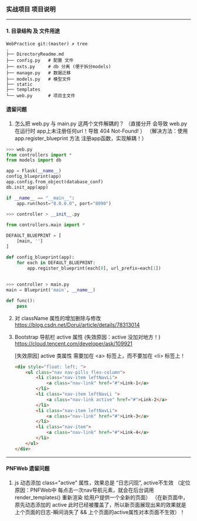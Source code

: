 ### 实战项目 项目说明

----

#### 1. 目录结构 及 文件用途

```
WebPractice git:(master) ✗ tree
.
├── DirectoryReadme.md
├── config.py   # 配置 文件
├── exts.py     # db 分离 (便于拆分models)
├── manage.py   # 数据迁移
├── models.py   # 模型文件
├── static      
├── templates
└── web.py      # 项目主文件

```

#### 遗留问题

1. 怎么把 web.py 与 main.py 这两个文件解耦的？
（直接分开 会导致 web.py 在运行时 app上未注册任何url！导致 404 Not-Found! ）
（解决方法：使用 app.register_blueprint 方法 注册app函数，实现解耦！）

```python
>>> web.py
from controllers import *
from models import db

app = Flask(__name__)
config_blueprint(app)
app.config.from_object(database_conf)
db.init_app(app)

if __name__ == "__main__":
    app.run(host="0.0.0.0", port="8090")
    
>>> controller > __init__.py

from controllers.main import *

DEFAULT_BLUEPRINT = [
    [main, '']
]

def config_blueprint(app):
    for each in DEFAULT_BLUEPRINT:
        app.register_blueprint(each[0], url_prefix=each[1])
        
        
>>> controller > main.py
main = Blueprint('main', __name__)

def func():
    pass
```

2. 对 className 属性的增加删除与修改
https://blog.csdn.net/Dorui/article/details/78313014

3. Bootstrap 导航栏 active 属性 (失效原因：active 没加对地方！)
https://cloud.tencent.com/developer/ask/109921

    [失效原因] active 类属性 需要加在 \<a\> 标签上，而不要加在 \<li\> 标签上！
    ```html
    <div style="float: left; ">
        <ul class="nav nav-pills flex-column">
            <li class="nav-item leftNavLi">
                <a class="nav-link" href="#">Link-1</a>
            </li>
            <li class="nav-item leftNavLi ">
                <a class="nav-link active" href="#">Link-2</a>
            </li>
            <li class="nav-item leftNavLi">
                <a class="nav-link" href="#">Link-3</a>
            </li>
            <li class="nav-item">
                <a class="nav-link" href="#">Link-4</a>
            </li>
        </ul>
    </div>
    ``` 

----

#### PNFWeb 遗留问题

1. js 动态添加 class="active" 属性，效果总是 “日志闪现”, active不生效
（定位原因：PNFWeb中 每点击一次nav导航元素，就会在后台调用 render_templates() 重新渲染 给用户提供一个全新的页面）
（在新页面中，原先动态添加的 active 此时已经被覆盖了，所以新页面展现出来的效果就是 上个页面的日志-瞬间消失了 && 上个页面的active属性对本页面不生效）！

